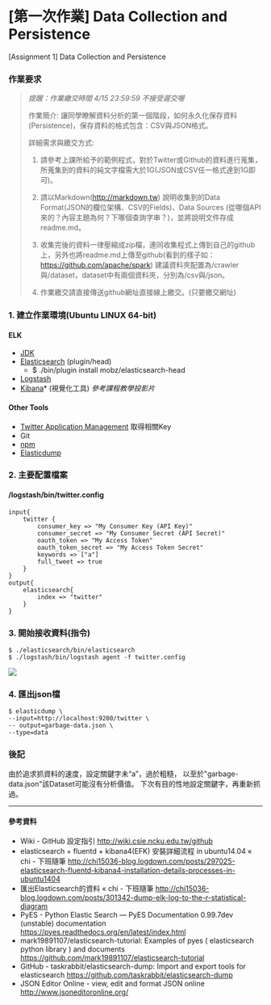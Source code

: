 [第一次作業] Data Collection and Persistence
===
[Assignment 1] Data Collection and Persistence


### 作業要求
>*提醒：作業繳交時間 4/15 23:59:59 不接受遲交喔*
>
>作業簡介: 讓同學瞭解資料分析的第一個階段，如何永久化保存資料(Persistence)，保存資料的格式包含：CSV與JSON格式。
>
>詳細需求與繳交方式: 
>
>1. 請參考上課所給予的範例程式，對於Twitter或Github的資料進行蒐集，所蒐集到的資料的純文字檔需大於1G(JSON或CSV任一格式達到1G即可)。
>
>2. 請以Markdown(http://markdown.tw) 說明收集到的Data Format(JSON的欄位架構、CSV的Fields)、Data Sources (從哪個API來的？內容主題為何？下哪個查詢字串？)，並將說明文件存成readme.md。
>
>3. 收集完後的資料一律壓縮成zip檔，連同收集程式上傳到自己的github上，另外也將readme.md上傳至github(看到的樣子如：https://github.com/apache/spark) 建議資料夾配置為/crawler與/dataset，dataset中有兩個資料夾，分別為/csv與/json。
>
>4. 作業繳交請直接傳送github網址直接線上繳交。(只要繳交網址)

### 1. 建立作業環境(Ubuntu LINUX 64-bit)
#### ELK
+ [JDK](http://www.oracle.com/technetwork/java/javase/downloads/jdk8-downloads-2133151.html)
+ [Elasticsearch](https://www.elastic.co/downloads/elasticsearch) (plugin/head)
	+ $ ./bin/plugin install mobz/elasticsearch-head 
+ [Logstash](https://www.elastic.co/downloads/logstash)
+ [Kibana](https://www.elastic.co/downloads/kibana)* (視覺化工具)
*參考課程教學投影片*
#### Other Tools
+ [Twitter Application Management](https://apps.twitter.com/) 取得相關Key
+ Git
+ [npm](https://github.com/npm/npm)
+ [Elasticdump](https://github.com/taskrabbit/elasticsearch-dump/)

### 2. 主要配置檔案
#### /logstash/bin/twitter.config
```shell=
input{
	twitter {
	    consumer_key => "My Consumer Key (API Key)"
	    consumer_secret => "My Consumer Secret (API Secret)"
	    oauth_token => "My Access Token"
	    oauth_token_secret => "My Access Token Secret"
	    keywords => ["a"]
	    full_tweet => true
	}
}
output{
	elasticsearch{
	    index => "twitter"
	}
}

```
### 3. 開始接收資料(指令)
```shell
$ ./elasticsearch/bin/elasticsearch
$ ./logstash/bin/logstash agent -f twitter.config
```
![](http://i.imgur.com/HdVD16y.png)

### 4. 匯出json檔
```shell
$ elasticdump \
--input=http://localhost:9200/twitter \
-- output=garbage-data.json \
--type=data
```

### 後記
由於追求抓資料的速度，設定關鍵字未“a”，過於粗糙，
以至於"garbage-data.json"該Dataset可能沒有分析價值。
下次有目的性地設定關鍵字，再重新抓過。


--------------

#### 參考資料
+ Wiki - GitHub 設定指引 http://wiki.csie.ncku.edu.tw/github
+ elasticsearch + fluentd + kibana4(EFK) 安裝詳細流程 in ubuntu14.04 « chi - 下班隨筆
http://chi15036-blog.logdown.com/posts/297025-elasticsearch-fluentd-kibana4-installation-details-processes-in-ubuntu1404
+ 匯出Elasticsearch的資料 « chi - 下班隨筆
http://chi15036-blog.logdown.com/posts/301342-dump-elk-log-to-the-r-statistical-diagram
+ PyES - Python Elastic Search — PyES Documentation 0.99.7dev (unstable) documentation
https://pyes.readthedocs.org/en/latest/index.html
+ mark19891107/elasticsearch-tutorial: Examples of pyes ( elasticsearch python library ) and documents
https://github.com/mark19891107/elasticsearch-tutorial
+ GitHub - taskrabbit/elasticsearch-dump: Import and export tools for elasticsearch
https://github.com/taskrabbit/elasticsearch-dump
+ JSON Editor Online - view, edit and format JSON online
http://www.jsoneditoronline.org/
